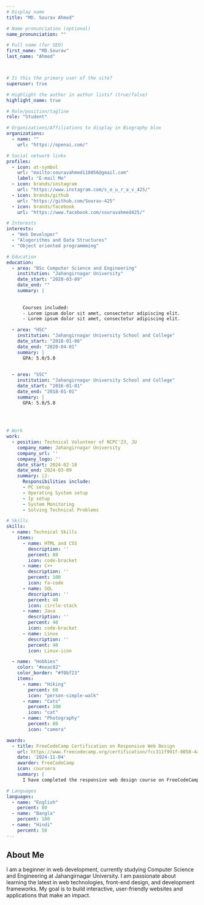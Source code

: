 ```yaml
---
# Display name
title: "MD. Sourav Ahmed"

# Name pronunciation (optional)
name_pronunciation: ""

# Full name (for SEO)
first_name: "MD.Sourav"
last_name: "Ahmed"



# Is this the primary user of the site?
superuser: true

# Highlight the author in author lists? (true/false)
highlight_name: true

# Role/position/tagline
role: "Student"

# Organizations/Affiliations to display in Biography blox
organizations:
  - name: ""
    url: "https://openai.com/"

# Social network links
profiles:
  - icon: at-symbol
    url: "mailto:souravahmed118056@gmail.com"
    label: "E-mail Me"
  - icon: brands/instagram
    url: "https://www.instagram.com/s_o_u_r_a_v_425/"
  - icon: brands/github
    url: "https://github.com/Sourav-425"
  - icon: brands/facebook
    url: "https://www.facebook.com/souravahmed425/"

# Interests
interests:
  - "Web Developer"
  - "Alogorithms and Data Structures"
  - "Object oriented programmming"

# Education
education:
  - area: "BSc Computer Science and Engineering"
    institution: "Jahangirnagar University"
    date_start: "2020-03-09"
    date_end: ""
    summary: |
      
      
      Courses included:
      - Lorem ipsum dolor sit amet, consectetur adipiscing elit.
      - Lorem ipsum dolor sit amet, consectetur adipiscing elit.

  - area: "HSC"
    institution: "Jahangirnagar University School and College"
    date_start: "2018-01-06"
    date_end: "2020-04-01"
    summary: |
      GPA: 5.0/5.0
   

  - area: "SSC"
    institution: "Jahangirnagar University School and College"
    date_start: "2016-01-01"
    date_end: "2018-01-01"
    summary: |
      GPA: 5.0/5.0
      
      

   
# Work
work:
  - position: Technical Volunteer of NCPC'23, JU
    company_name: Jahangirnagar University
    company_url: ''
    company_logo: ''
    date_start: 2024-02-18
    date_end: 2024-03-09
    summary: |2-
      Responsibilities include:
      - PC setup
      - Operating System setup
      - Ip setup
      - System Monitoring
      - Solving Technical Problems

# Skills
skills:
  - name: Technical Skills
    items:
      - name: HTML and CSS
        description: ''
        percent: 80
        icon: code-bracket
      - name: C++
        description: ''
        percent: 100
        icon: fa-code
      - name: SQL
        description: ''
        percent: 40
        icon: circle-stack
      - name: Java
        description: ''
        percent: 40
        icon: code-bracket
      - name: Linux 
        description: ''
        percent: 40
        icon: Linux-icon

  - name: "Hobbies"
    color: "#eeac02"
    color_border: "#f0bf23"
    items:
      - name: "Hiking"
        percent: 60
        icon: "person-simple-walk"
      - name: "Cats"
        percent: 100
        icon: "cat"
      - name: "Photography"
        percent: 80
        icon: "camera"

awards:
  - title: FreeCodeCamp Certification on Responsive Web Design
    url: https://www.freecodecamp.org/certification/fcc311f991f-0050-4acb-b2ce-e16e3e4f85f6/responsive-web-design
    date: '2024-11-04'
    awarder: FreeCodeCamp
    icon: coursera
    summary: |
      I have completed the responsive web design course on FreeCodeCamp by submitting 5 Projects and completing some reltive projects. Completing this project i have learnt about basic HTML and CSS.

# Languages
languages:
  - name: "English"
    percent: 80
  - name: "Bangla"
    percent: 100
  - name: "Hindi"
    percent: 50
---
```


## About Me

I am a beginner in web development, currently studying Computer Science and Engineering at Jahangirnagar University. I am passionate about learning the latest in web technologies, front-end design, and development frameworks. My goal is to build interactive, user-friendly websites and applications that make an impact.

